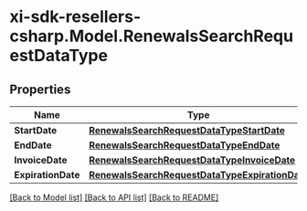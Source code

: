 # xi-sdk-resellers-csharp.Model.RenewalsSearchRequestDataType

## Properties

Name | Type | Description | Notes
------------ | ------------- | ------------- | -------------
**StartDate** | [**RenewalsSearchRequestDataTypeStartDate**](RenewalsSearchRequestDataTypeStartDate.md) |  | [optional] 
**EndDate** | [**RenewalsSearchRequestDataTypeEndDate**](RenewalsSearchRequestDataTypeEndDate.md) |  | [optional] 
**InvoiceDate** | [**RenewalsSearchRequestDataTypeInvoiceDate**](RenewalsSearchRequestDataTypeInvoiceDate.md) |  | [optional] 
**ExpirationDate** | [**RenewalsSearchRequestDataTypeExpirationDate**](RenewalsSearchRequestDataTypeExpirationDate.md) |  | [optional] 

[[Back to Model list]](../README.md#documentation-for-models) [[Back to API list]](../README.md#documentation-for-api-endpoints) [[Back to README]](../README.md)

